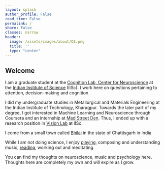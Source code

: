 ```yaml
---
layout: splash
author_profile: False
read_time: False
permalink: /
share: False
classes: narrow
header:
  image: /assets/images/about/O1.png
  title: ''
  type: "center"
---
```


<a name="about"></a>
## Welcome

I am a graduate student at the [Cognition Lab, Center for Neuroscience](http://www.cns.iisc.ac.in/sridhar/) at the [Indian Institute of Science](https://iisc.ac.in/) (IISc). I work here on questions pertaining to attention, decision-making and cognition. 

I did my undergraduate studies in Metallurgical and Materials Engineering at the Indian Institute of Technology, Kharagpur. Towards the later part of my degree, I got interested in Machine Learning and Neuroscience through Coursera and an internship at [Mad Street Den](https://www.madstreetden.com/). Thus, I ended up with a research position in [Vision Lab](https://sites.google.com/site/visionlabiisc/) at IISc. 

I come from a small town called [Bhilai](https://en.wikipedia.org/wiki/Bhilai) in the state of Chattisgarh in India. 

While I am not doing science, I enjoy [playing](https://www.youtube.com/user/sricharan92/videos?view=0&sort=dd&shelf_id=0), composing and understanding music, [reading](https://www.goodreads.com/user/show/32098036-sricharan), working out and meditating. 

You can find my thoughts on neuroscience, music and psychology here. Thoughts here are completely my own and will expire as I grow. 
